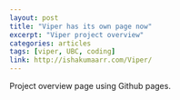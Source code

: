 ```yaml
---
layout: post
title: "Viper has its own page now"
excerpt: "Viper project overview"
categories: articles
tags: [viper, UBC, coding]
link: http://ishakumaarr.com/Viper/  
---
```


Project overview page using Github pages.
